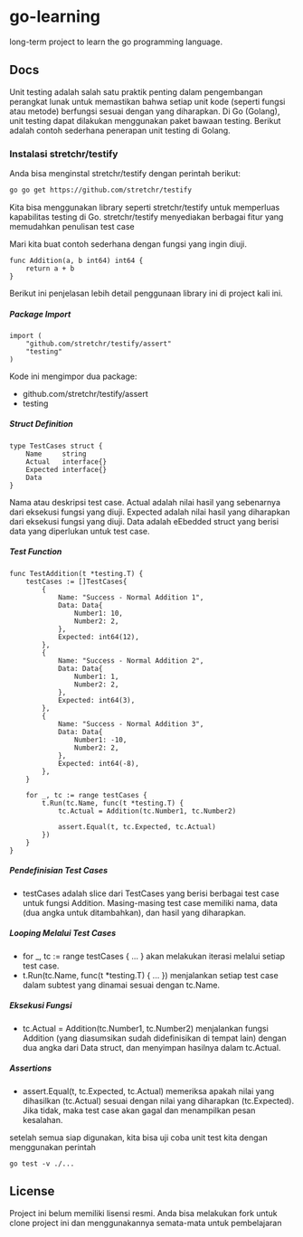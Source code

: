 # go-learning
long-term project to learn the go programming language.

## Docs
Unit testing adalah salah satu praktik penting dalam pengembangan perangkat lunak untuk memastikan bahwa setiap unit kode (seperti fungsi atau metode) berfungsi sesuai dengan yang diharapkan. Di Go (Golang), unit testing dapat dilakukan menggunakan paket bawaan testing. Berikut adalah contoh sederhana penerapan unit testing di Golang.

### Instalasi stretchr/testify
Anda bisa menginstal stretchr/testify dengan perintah berikut:

```sh
go go get https://github.com/stretchr/testify
```


Kita bisa menggunakan library seperti stretchr/testify untuk memperluas kapabilitas testing di Go. stretchr/testify menyediakan berbagai fitur yang memudahkan penulisan test case

Mari kita buat contoh sederhana dengan fungsi yang ingin diuji.

```
func Addition(a, b int64) int64 {
	return a + b
}
```
Berikut ini penjelasan lebih detail penggunaan library ini di project kali ini.

##### Package Import
```
import (
	"github.com/stretchr/testify/assert"
	"testing"
)
```

Kode ini mengimpor dua package:

* github.com/stretchr/testify/assert 
* testing

##### Struct Definition
```
type TestCases struct {
	Name     string
	Actual   interface{}
	Expected interface{}
	Data
}
```

Nama atau deskripsi test case.
Actual adalah nilai hasil yang sebenarnya dari eksekusi fungsi yang diuji.
Expected adalah nilai hasil yang diharapkan dari eksekusi fungsi yang diuji.
Data adalah eEbedded struct yang berisi data yang diperlukan untuk test case.

##### Test Function
```
func TestAddition(t *testing.T) {
	testCases := []TestCases{
		{
			Name: "Success - Normal Addition 1",
			Data: Data{
				Number1: 10,
				Number2: 2,
			},
			Expected: int64(12),
		},
		{
			Name: "Success - Normal Addition 2",
			Data: Data{
				Number1: 1,
				Number2: 2,
			},
			Expected: int64(3),
		},
		{
			Name: "Success - Normal Addition 3",
			Data: Data{
				Number1: -10,
				Number2: 2,
			},
			Expected: int64(-8),
		},
	}

	for _, tc := range testCases {
		t.Run(tc.Name, func(t *testing.T) {
			tc.Actual = Addition(tc.Number1, tc.Number2)

			assert.Equal(t, tc.Expected, tc.Actual)
		})
	}
}

```

##### Pendefinisian Test Cases
* testCases adalah slice dari TestCases yang berisi berbagai test case untuk fungsi Addition. Masing-masing test case memiliki nama, data (dua angka untuk ditambahkan), dan hasil yang diharapkan.

##### Looping Melalui Test Cases
* for _, tc := range testCases { ... } akan melakukan iterasi melalui setiap test case.
* t.Run(tc.Name, func(t *testing.T) { ... }) menjalankan setiap test case dalam subtest yang dinamai sesuai dengan tc.Name.

##### Eksekusi Fungsi
* tc.Actual = Addition(tc.Number1, tc.Number2) menjalankan fungsi Addition (yang diasumsikan sudah didefinisikan di tempat lain) dengan dua angka dari Data struct, dan menyimpan hasilnya dalam tc.Actual.
##### Assertions
* assert.Equal(t, tc.Expected, tc.Actual) memeriksa apakah nilai yang dihasilkan (tc.Actual) sesuai dengan nilai yang diharapkan (tc.Expected). Jika tidak, maka test case akan gagal dan menampilkan pesan kesalahan.

setelah semua siap digunakan, kita bisa uji coba unit test kita dengan menggunakan perintah
```
go test -v ./...
```

## License
Project ini belum memiliki lisensi resmi. Anda bisa melakukan fork untuk clone project ini dan menggunakannya semata-mata untuk pembelajaran

